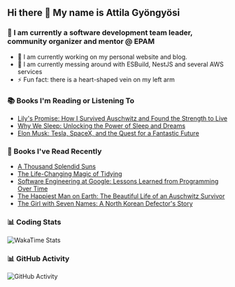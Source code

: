 ## Hi there 👋 My name is Attila Gyöngyösi

### 🤵 I am currently a software development team leader, community organizer and mentor @ EPAM

- 🔭 I am currently working on my personal website and blog.
- 🌱 I am currently messing around with ESBuild, NestJS and several AWS services
- ⚡ Fun fact: there is a heart-shaped vein on my left arm

### 📚 Books I'm Reading or Listening To
<!-- CURRENT-BOOKS:START -->
- [Lily&#39;s Promise: How I Survived Auschwitz and Found the Strength to Live](https://www.goodreads.com/review/show/4509345666?utm_medium=api&utm_source=rss)
- [Why We Sleep: Unlocking the Power of Sleep and Dreams](https://www.goodreads.com/review/show/4281041249?utm_medium=api&utm_source=rss)
- [Elon Musk: Tesla, SpaceX, and the Quest for a Fantastic Future](https://www.goodreads.com/review/show/3750630499?utm_medium=api&utm_source=rss)
<!-- CURRENT-BOOKS:END -->

### 📘 Books I've Read Recently
<!-- RECENT-BOOKS:START -->
- [A Thousand Splendid Suns](https://www.goodreads.com/review/show/4203960889?utm_medium=api&utm_source=rss)
- [The Life-Changing Magic of Tidying](https://www.goodreads.com/review/show/4252861904?utm_medium=api&utm_source=rss)
- [Software Engineering at Google: Lessons Learned from Programming Over Time](https://www.goodreads.com/review/show/3801988669?utm_medium=api&utm_source=rss)
- [The Happiest Man on Earth: The Beautiful Life of an Auschwitz Survivor](https://www.goodreads.com/review/show/4286034974?utm_medium=api&utm_source=rss)
- [The Girl with Seven Names: A North Korean Defector&#39;s Story](https://www.goodreads.com/review/show/4219636437?utm_medium=api&utm_source=rss)
<!-- RECENT-BOOKS:END -->

### 📊 Coding Stats
![WakaTime Stats](https://github-readme-stats.vercel.app/api/wakatime?username=attilagyongyosi&hide_title=true&hide_border=true&langs_count=5&bg_color=00000000&text_color=777)

### 📊 GitHub Activity
![GitHub Activity](https://github-readme-stats.vercel.app/api?username=attilagyongyosi&theme=tokyonight&show_icons=true&count_private=true)
